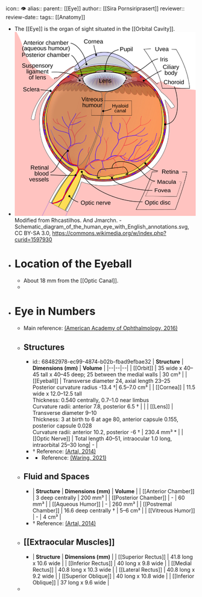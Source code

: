 icon:: 👁️
alias::
parent:: [[Eye]] 
author:: [[Sira Pornsiriprasert]] 
reviewer::
review-date::
tags:: [[Anatomy]]

- The [[Eye]] is the organ of sight situated in the [[Orbital Cavity]].
- ![Schematic_diagram_of_the_human_eye_en.svg](../assets/Schematic_diagram_of_the_human_eye_en_1749557128681_0.svg)
  Modified from Rhcastilhos. And Jmarchn. - Schematic_diagram_of_the_human_eye_with_English_annotations.svg, CC BY-SA 3.0, https://commons.wikimedia.org/w/index.php?curid=1597930
- # Location of the Eyeball
	- About 18 mm from the [[Optic Canal]].
	-
- # Eye in Numbers
	- Main reference: [(American Academy of Ophthalmology, 2016)]([[References/americanacademyofophthalmologyFundamentalsPrinciplesOphthalmology2016]])
	- ## Structures
		- id:: 68482978-ec99-4874-b02b-fbad9efbae32
		  | **Structure**     | **Dimensions (mm)**   |    **Volume**      |
		  |--|--|--|
		  | [[Orbit]]  | 35 wide x 40–45 tall x 40–45 deep; 25 between the medial walls                                                                 | 30 cm³ |
		  | [[Eyeball]]        | Transverse diameter 24, axial length 23–25 <br />Posterior curvature radius -13.4 †| 6.5–7.0 cm³ |
		  | [[Cornea]]      | 11.5 wide x 12.0–12.5 tall <br />Thickness: 0.540 centrally, 0.7–1.0 near limbus <br /> Curvature radii: anterior 7.8, posterior 6.5 † |                                |
		  | [[Lens]]      | Transverse diameter 9–10 <br />Thickness: 3 at birth to 6 at age 80, anterior capsule 0.155, posterior capsule 0.028 <br />Curvature radii: anterior 10.2, posterior -6 † | 230.4 mm³ *                    |
		  | [[Optic Nerve]]           | Total length 40–51, intraocular 1.0 long, intraorbital 25–30 long| -                              |
		- † Reference: [(Artal, 2014)]([[References/artalOpticsEyeIts2014]])
		- * Reference: [(Waring, 2021)]([[References/waringCorrelationIntraoperativeOptical2021]])
	- ## Fluid and Spaces
		- | **Structure**         | **Dimensions (mm)**                                                                                              | **Volume**                     |
		  | [[Anterior Chamber]]       | 3 deep centrally                                                                                                 | 200 mm³                        |
		  | [[Posterior Chamber]]     | -                                                                                                                | 60 mm³                         |
		  | [[Aqueous Humor]]         | -                                                                                                                | 260 mm³                        |
		  | [[Postremal Chamber]]     | 16.6 deep centrally †                                                                                            | 5–6 cm³                        |
		  | [[Vitreous Humor]]        | -                                                                                                                | 4 cm³                          |
		- † Reference: [(Artal, 2014)]([[References/artalOpticsEyeIts2014]])
	- ## [[Extraocular Muscles]]
		- | **Structure**         | **Dimensions (mm)**              | 
		  | [[Superior Rectus]]      | 41.8 long x 10.6 wide               | 
		  | [[Inferior Rectus]]        | 40 long x 9.8 wide                   | 
		  | [[Medial Rectus]]         | 40.8 long x 10.3 wide              | 
		  | [[Lateral Rectus]]         | 40.8 long x 9.2 wide                | 
		  | [[Superior Oblique]]     | 40 long x 10.8 wide                 |
		  | [[Inferior Oblique]]      | 37 long x 9.6 wide                     |
	-